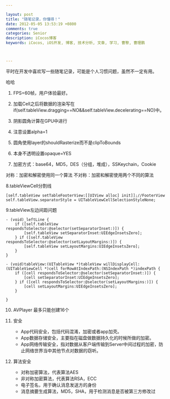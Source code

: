 ```yaml
---

layout: post
title: "随笔记录，你懂得！"
date: 2012-05-05 13:53:19 +0800
comments: true
categories: Senior
description: iCocos博客
keywords: iCocos, iOS开发, 博客, 技术分析, 文章, 学习, 曹黎, 曹理鹏



---  
```



平时在开发中喜欢写一些随笔记录，可能是个人习惯问题，虽然不一定有用。

哈哈


<!--more-->



1. FPS=60帧，用户体验最好。

2. 加载Cell之后将数据的渲染写在	if(self.tableView.dragging==NO&&self.tableView.decelerating==NO)中。

3. 阴影圆角计算在GPU中进行

4. 注意设置alpha=1

5. 圆角使用layer的shouldRasterize而不是clipToBounds

6. 本身不透明设置opaque=YES

7. 加密方式：base64，MD5，DES（分组，堆成），SSKeychain，Cookie 

对称：加密和解密使用同一个算法
不对称：加密和解密使用两个不同的算法

8.tableViewCell分割线

    [self.tableView setTableFooterView:[[UIView alloc] init]];//FooterView
    self.tableView.separatorStyle = UITableViewCellSelectionStyleNone;

9.tableView左边间距问题


	- (void)_leftLine {
	    if ([self.tableView respondsToSelector:@selector(setSeparatorInset:)]) {
	        [self.tableView setSeparatorInset:UIEdgeInsetsZero];
	    } if ([self.tableView respondsToSelector:@selector(setLayoutMargins:)]) {
	        [self.tableView setLayoutMargins:UIEdgeInsetsZero];
	    }
	}
	
	- (void)tableView:(UITableView *)tableView willDisplayCell:(UITableViewCell *)cell forRowAtIndexPath:(NSIndexPath *)indexPath {
	    if ([cell respondsToSelector:@selector(setSeparatorInset:)]) {
	        [cell setSeparatorInset:UIEdgeInsetsZero];
	    } if ([cell respondsToSelector:@selector(setLayoutMargins:)]) {
	        [cell setLayoutMargins:UIEdgeInsetsZero];
	    }
	    
	}

10. AVPlayer 最多只能创建16个

11. 安全
 
	- App代码安全，包括代码混淆，加密或者app加壳。
	- App数据存储安全，主要指在磁盘做数据持久化的时候所做的加密。
	- App网络传输安全，指对数据从客户端传输到Server中间过程的加密，防止网络世界当中其他节点对数据的窃听。
	
12. 算法安全
	
	- 对称加密算法，代表算法AES
	- 非对称加密算法，代表算法RSA，ECC
	- 电子签名，用于确认消息发送方的身份
	- 消息摘要生成算法，MD5，SHA，用于检测消息是否被第三方修改过